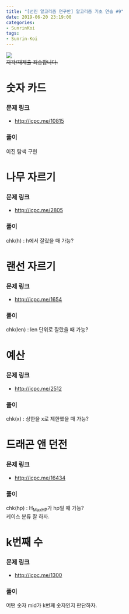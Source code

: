 ```yaml
---
title: "[선린 알고리즘 연구반] 알고리즘 기초 연습 #9"
date: 2019-06-20 23:19:00
categories:
- SunrinKoi
tags:
- Sunrin-Koi
---
```


<img src = "https://i.imgur.com/X5kBjHP.png"><br>
<s>지각/재제출 죄송합니다.</s>

# 숫자 카드

### 문제 링크
* http://icpc.me/10815

### 풀이
이진 탐색 구현

# 나무 자르기

### 문제 링크
* http://icpc.me/2805

### 풀이
chk(h) : h에서 잘랐을 때 가능?

# 랜선 자르기

### 문제 링크
* http://icpc.me/1654

### 풀이
chk(len) : len 단위로 잘랐을 때 가능?

# 예산

### 문제 링크
* http://icpc.me/2512

### 풀이
chk(x) : 상한을 x로 제한했을 때 가능?

# 드래곤 앤 던전

### 문제 링크
* http://icpc.me/16434

### 풀이
chk(hp) : H<sub>MaxHP</sub>가 hp일 때 가능?<br>
케이스 분류 잘 하자.

# k번째 수

### 문제 링크
* http://icpc.me/1300

### 풀이
어떤 숫자 mid가 k번째 숫자인지 판단하자.
